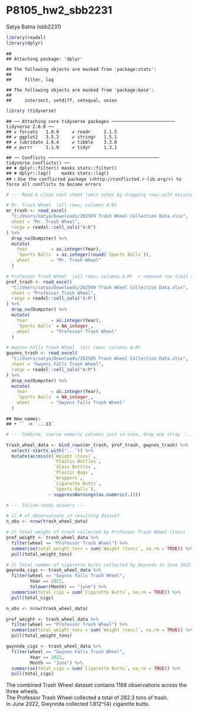 P8105_hw2_sbb2231
================
Satya Batna (sbb2231)

``` r
library(readxl)
library(dplyr)
```

    ## 
    ## Attaching package: 'dplyr'

    ## The following objects are masked from 'package:stats':
    ## 
    ##     filter, lag

    ## The following objects are masked from 'package:base':
    ## 
    ##     intersect, setdiff, setequal, union

``` r
library (tidyverse)
```

    ## ── Attaching core tidyverse packages ──────────────────────── tidyverse 2.0.0 ──
    ## ✔ forcats   1.0.0     ✔ readr     2.1.5
    ## ✔ ggplot2   3.5.2     ✔ stringr   1.5.1
    ## ✔ lubridate 1.9.4     ✔ tibble    3.3.0
    ## ✔ purrr     1.1.0     ✔ tidyr     1.3.1

    ## ── Conflicts ────────────────────────────────────────── tidyverse_conflicts() ──
    ## ✖ dplyr::filter() masks stats::filter()
    ## ✖ dplyr::lag()    masks stats::lag()
    ## ℹ Use the conflicted package (<http://conflicted.r-lib.org/>) to force all conflicts to become errors

``` r
# --- Read & clean each sheet (omit notes by dropping rows with missing Dumpster) ---

# Mr. Trash Wheel  (all rows; columns A:N)
mr_trash <- read_excel(
  "C:/Users/satya/Downloads/202509 Trash Wheel Collection Data.xlsx",
  sheet = "Mr. Trash Wheel",
  range = readxl::cell_cols("A:N")
) %>%
  drop_na(Dumpster) %>%
  mutate(
    Year         = as.integer(Year),
    `Sports Balls` = as.integer(round(`Sports Balls`)),
    wheel        = "Mr. Trash Wheel"
  )

# Professor Trash Wheel  (all rows; columns A:M)  ← removed row limit that caused undercount
prof_trash <- read_excel(
  "C:/Users/satya/Downloads/202509 Trash Wheel Collection Data.xlsx",
  sheet = "Professor Trash Wheel",
  range = readxl::cell_cols("A:M")
) %>%
  drop_na(Dumpster) %>%
  mutate(
    Year         = as.integer(Year),
    `Sports Balls` = NA_integer_,
    wheel        = "Professor Trash Wheel"
  )

# Gwynns Falls Trash Wheel  (all rows; columns A:M)
gwynns_trash <- read_excel(
  "C:/Users/satya/Downloads/202509 Trash Wheel Collection Data.xlsx",
  sheet = "Gwynns Falls Trash Wheel",
  range = readxl::cell_cols("A:M")
) %>%
  drop_na(Dumpster) %>%
  mutate(
    Year         = as.integer(Year),
    `Sports Balls` = NA_integer_,
    wheel        = "Gwynns Falls Trash Wheel"
  )
```

    ## New names:
    ## • `` -> `...13`

``` r
# --- Combine, coerce numeric columns just in case, drop any stray '...#' columns ---

trash_wheel_data <- bind_rows(mr_trash, prof_trash, gwynns_trash) %>%
  select(-starts_with("...")) %>%
  mutate(across(c(`Weight (tons)`,
                  `Plastic Bottles`,
                  `Glass Bottles`,
                  `Plastic Bags`,
                  `Wrappers`,
                  `Cigarette Butts`,
                  `Sports Balls`),
                ~ suppressWarnings(as.numeric(.))))

# --- Inline-ready answers ---

# 1) # of observations in resulting dataset
n_obs <- nrow(trash_wheel_data)

# 2) Total weight of trash collected by Professor Trash Wheel (tons)
prof_weight <- trash_wheel_data %>%
  filter(wheel == "Professor Trash Wheel") %>%
  summarise(total_weight_tons = sum(`Weight (tons)`, na.rm = TRUE)) %>%
  pull(total_weight_tons)

# 3) Total number of cigarette butts collected by Gwynnda in June 2022
gwynnda_cigs <- trash_wheel_data %>%
  filter(wheel == "Gwynns Falls Trash Wheel",
         Year == 2022,
         tolower(Month) == "june") %>%
  summarise(total_cigs = sum(`Cigarette Butts`, na.rm = TRUE)) %>%
  pull(total_cigs)
```

``` r
n_obs <- nrow(trash_wheel_data)

prof_weight <- trash_wheel_data %>%
  filter(wheel == "Professor Trash Wheel") %>%
  summarise(total_weight_tons = sum(`Weight (tons)`, na.rm = TRUE)) %>%
  pull(total_weight_tons)

gwynnda_cigs <- trash_wheel_data %>%
  filter(wheel == "Gwynns Falls Trash Wheel",
         Year == 2022,
         Month == "June") %>%
  summarise(total_cigs = sum(`Cigarette Butts`, na.rm = TRUE)) %>%
  pull(total_cigs)
```

The combined Trash Wheel dataset contains 1188 observations across the
three wheels.  
The Professor Trash Wheel collected a total of 282.3 tons of trash.  
In June 2022, Gwynnda collected 1.812^{4} cigarette butts.

